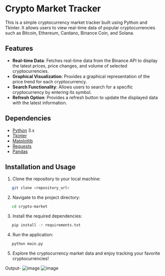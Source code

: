 # Crypto Market Tracker

This is a simple cryptocurrency market tracker built using Python and Tkinter. It allows users to view real-time data of popular cryptocurrencies such as Bitcoin, Ethereum, Cardano, Binance Coin, and Solana.

## Features

- **Real-time Data**: Fetches real-time data from the Binance API to display the latest prices, price changes, and volume of selected cryptocurrencies.
- **Graphical Visualization**: Provides a graphical representation of the price trend for each cryptocurrency.
- **Search Functionality**: Allows users to search for a specific cryptocurrency by entering its symbol.
- **Refresh Option**: Provides a refresh button to update the displayed data with the latest information.

## Dependencies

- [Python](https://www.python.org/) 3.x
- [Tkinter](https://docs.python.org/3/library/tkinter.html)
- [Matplotlib](https://matplotlib.org/)
- [Requests](https://docs.python-requests.org/en/latest/)
- [Pandas](https://pandas.pydata.org/)

## Installation and Usage

1. Clone the repository to your local machine:
```bash
   git clone <repository_url>
```
2. Navigate to the project directory:
```bash
   cd crypto-market
```
3. Install the required dependencies:
```bash
   pip install -r requirements.txt
```
4. Run the application:
```bash
   python main.py
```
5. Explore the cryptocurrency market data and enjoy tracking your favorite cryptocurrencies!

Output-
![image](https://github.com/paraschuri/Crypto_Market/assets/68818460/40b2f361-071e-473b-a0fd-b4292ff62b25)
![image](https://github.com/paraschuri/Crypto_Market/assets/68818460/7d83e0a5-9975-4906-8d62-2427b1e68c7f)
